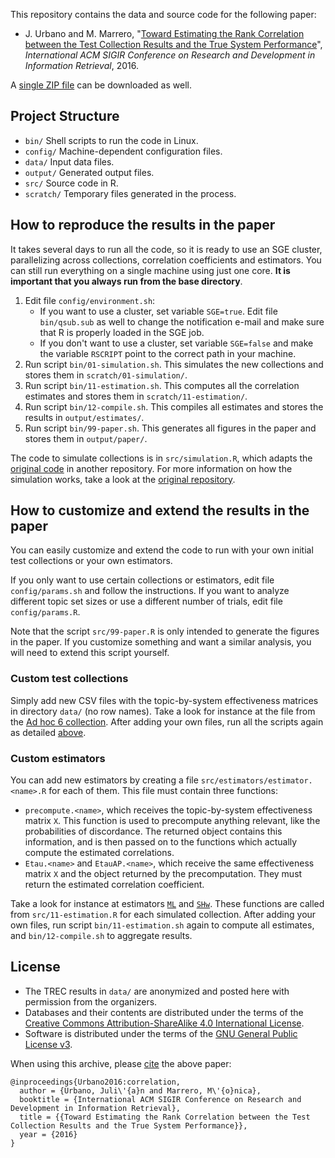 This repository contains the data and source code for the following paper:

* J. Urbano and M. Marrero, "[Toward Estimating the Rank Correlation between the Test Collection Results and the True System Performance](http://julian-urbano.info/files/publications/066-toward-estimating-rank-correlation-test-collection-results-true-system-performance.pdf)", *International ACM SIGIR Conference on Research and Development in Information Retrieval*, 2016.

A [single ZIP file](https://github.com/julian-urbano/sigir2016-correlation/archive/master.zip) can be downloaded as well.


## Project Structure

* `bin/` Shell scripts to run the code in Linux.
* `config/` Machine-dependent configuration files.
* `data/` Input data files.
* `output/` Generated output files.
* `src/` Source code in R.
* `scratch/` Temporary files generated in the process.

## How to reproduce the results in the paper 

It takes several days to run all the code, so it is ready to use an SGE cluster, parallelizing across collections, correlation coefficients and estimators. You can still run everything on a single machine using just one core. **It is important that you always run from the base directory**.

1. Edit file `config/environment.sh`:
    * If you want to use a cluster, set variable `SGE=true`. Edit file `bin/qsub.sub` as well to change the notification e-mail and make sure that R is properly loaded in the SGE job.
    * If you don't want to use a cluster, set variable `SGE=false` and make the variable `RSCRIPT` point to the correct path in your machine.
2. Run script `bin/01-simulation.sh`. This simulates the new collections and stores them in `scratch/01-simulation/`.
3. Run script `bin/11-estimation.sh`. This computes all the correlation estimates and stores them in `scratch/11-estimation/`.
6. Run script `bin/12-compile.sh`. This compiles all estimates and stores the results in `output/estimates/`.
7. Run script `bin/99-paper.sh`. This generates all figures in the paper and stores them in `output/paper/`.

The code to simulate collections is in `src/simulation.R`, which adapts the [original code](https://raw.githubusercontent.com/julian-urbano/irj2015-reliability/9d33236efa413232d1999cf91553a51c7b741886/src/simulation.R) in another repository. For more information on how the simulation works, take a look at the [original repository](https://github.com/julian-urbano/irj2015-reliability).

## How to customize and extend the results in the paper

You can easily customize and extend the code to run with your own initial test collections or your own estimators. 

If you only want to use certain collections or estimators, edit file `config/params.sh` and follow the instructions. If you want to analyze different topic set sizes or use a different number of trials, edit file `config/params.R`.

Note that the script `src/99-paper.R` is only intended to generate the figures in the paper. If you customize something and want a similar analysis, you will need to extend this script yourself.

### Custom test collections

Simply add new CSV files with the topic-by-system effectiveness matrices in directory `data/` (no row names). Take a look for instance at the file from the [Ad hoc 6 collection](/data/adhoc6.csv). After adding your own files, run all the scripts again as detailed [above](#how-to-reproduce-the-results-in-the-paper).

### Custom estimators

You can add new estimators by creating a file `src/estimators/estimator.<name>.R` for each of them. This file must contain three functions:

* `precompute.<name>`, which receives the topic-by-system effectiveness matrix `X`. This function is used to precompute anything relevant, like the probabilities of discordance. The returned object contains this information, and is then passed on to the functions which actually compute the estimated correlations.
* `Etau.<name>` and `EtauAP.<name>`, which receive the same effectiveness matrix `X` and the object returned by the precomputation. They must return the estimated correlation coefficient.

Take a look for instance at estimators [`ML`](/src/estimators/estimator.ML.R) and [`SHw`](/src/estimators/estimator.SHw.R). These functions are called from `src/11-estimation.R` for each simulated collection. After adding your own files, run script `bin/11-estimation.sh` again to compute all estimates, and `bin/12-compile.sh` to aggregate results.

## License

* The TREC results in `data/` are anonymized and posted here with permission from the organizers.
* Databases and their contents are distributed under the terms of the [Creative Commons Attribution-ShareAlike 4.0 International License](http://creativecommons.org/licenses/by-sa/4.0/).
* Software is distributed under the terms of the [GNU General Public License v3](http://www.gnu.org/licenses/gpl-3.0-standalone.html).

When using this archive, please [cite](CITE.bib) the above paper:

    @inproceedings{Urbano2016:correlation,
	  author = {Urbano, Juli\'{a}n and Marrero, M\'{o}nica},
      booktitle = {International ACM SIGIR Conference on Research and Development in Information Retrieval},
      title = {{Toward Estimating the Rank Correlation between the Test Collection Results and the True System Performance}},
      year = {2016}
    }
